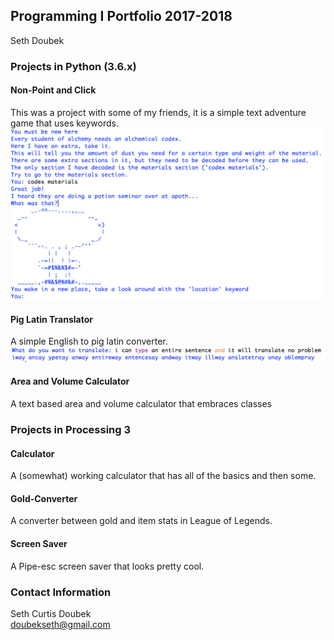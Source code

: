 ## Programming I Portfolio 2017-2018
Seth Doubek

### Projects in Python (3.6.x)
#### Non-Point and Click
This was a project with some of my friends, it is a simple text adventure game that uses keywords. 
[![Non-Point and Click](https://github.com/DoubekSeth/Programming17-18/blob/master/Images/NonPointAndClick.png)](https://github.com/DoubekSeth/NonPointAndClick)
#### Pig Latin Translator
A simple English to pig latin converter. 
[![Pig Latin Converter](https://github.com/DoubekSeth/Programming17-18/blob/master/Images/PigLatin.png)](https://github.com/DoubekSeth/PigLatin)

#### Area and Volume Calculator
A text based area and volume calculator that embraces classes 

### Projects in Processing 3
#### Calculator
A (somewhat) working calculator that has all of the basics and then some.

#### Gold-Converter
A converter between gold and item stats in League of Legends.

#### Screen Saver
A Pipe-esc screen saver that looks pretty cool.


### Contact Information
Seth Curtis Doubek  
doubekseth@gmail.com

